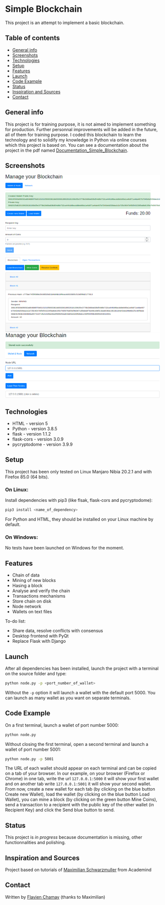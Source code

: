 # Simple Blockchain
This project is an attempt to implement a basic blockchain.

## Table of contents
* [General info](#general-info)
* [Screenshots](#screenshots)
* [Technologies](#technologies)
* [Setup](#setup)
* [Features](#features)
* [Launch](#launch)
* [Code Example](#code-example)
* [Status](#status)
* [Inspiration and Sources](#inspiration-and-sources)
* [Contact](#contact)

## General info
This project is for training purpose, it is not aimed to implement something for production.
Further personnal improvements will be added in the future, all of them for training purpose.
I coded this blockchain to learn the technology and to solidify my knowledge in Python via online courses which this project is based on. You can see a documentation about the project in the pdf named [Documentation_Simple_Blockchain](https://github.com/flavienChamay/blockChainProject/blob/master/Documentation_Simple_Blockchain.pdf).

## Screenshots
![FrontEnd wallet & blockchain](./screenshots/screenshotBlockchain1.png)
![FrontEnd network manager](./screenshots/screenshotBlockchain2.png)

## Technologies
* HTML - version 5
* Python - version 3.8.5
* flask - version 1.1.2
* flask-cors - version 3.0.9
* pycryptodome - version 3.9.9

## Setup
This project has been only tested on Linux Manjaro Nibia 20.2.1 and with Firefox 85.0 (64 bits).

### On Linux:
Install dependencies with pip3 (like flsak, flask-cors and pycryptodome):
```bash
pip3 install <name_of_dependency>
```
For Python and HTML, they should be installed on your Linux machine by default.

### On Windows:
No tests have been launched on Windows for the moment.

## Features
* Chain of data
* Mining of new blocks 
* Hasing a block
* Analyse and verify the chain
* Transactions mechanisms
* Store chain on disk
* Node network
* Wallets on text files

To-do list:
* Share data, resolve conflicts with consensus
* Desktop frontend with PyQt
* Replace Flask with Django

## Launch
After all dependencies has been installed, launch the project with a terminal on the source folder and type:
```bash
python node.py -p <port_number_of_wallet>
```
Without the `-p` option it will launch a wallet with the default port 5000.
You can launch as many wallet as you want on separate terminals.

## Code Example
On a first terminal, launch a wallet of port number 5000:
```bash
python node.py
```
Without closing the first terminal, open a second terminal and launch a wallet of port number 5001:
```bash
python node.py -p 5001
```
The URL of each wallet should appear on each terminal and can be copied on a tab of your browser.
In our example, on your browser (Firefox or Chrome) in one tab, write the url `127.0.0.1:5000`
it will show your first wallet and on another tab write `127.0.0.1:5001` it will show your second wallet.
From now, create a new wallet for each tab (by clicking on the blue button Create new Wallet), load the wallet (by clicking on the blue button Load Wallet), you can mine a block (by clicking on the green button Mine Coins), send a transaction to a recipient with the public key of the other wallet (in Recipient Key) and click the Send blue button to send.

## Status
This project is _in progress_ because documentation is missing, other functionnalities and polishing.

## Inspiration and Sources
Project based on tutorials of [Maximilian Schwarzmuller](https://github.com/maxschwarzmueller) from Academind 

## Contact
Written by [Flavien Chamay](mailto:flavien.chamay@protonmail.com) (thanks to Maximilian)
